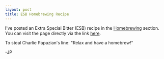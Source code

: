 ```yaml
---
layout: post
title: ESB Homebrewing Recipe
---
```


I've posted an Extra Special Bitter (ESB) recipe in the [Homebrewing](https://jacobrprice.github.io/5-brewing.html) section. You can visit the page directly via the link [here](https://jacobrprice.github.io/pages/brewing_ESB.html). 

To steal Charlie Papazian's line: "Relax and have a homebrew!"

-JP